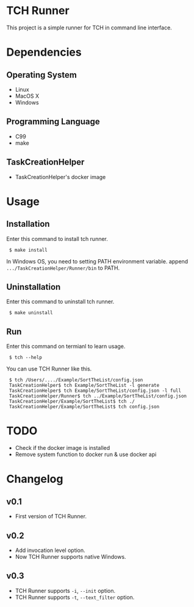 # TCH Runner

This project is a simple runner for TCH in command line interface.

# Dependencies

## Operating System

* Linux
* MacOS X
* Windows

## Programming Language

* C99
* make

## TaskCreationHelper

* TaskCreationHelper's docker image

# Usage

## Installation

Enter this command to install tch runner.

~~~shell
 $ make install
~~~

In Windows OS, you need to setting PATH environment variable. append `.../TaskCreationHelper/Runner/bin` to PATH.

## Uninstallation

Enter this command to uninstall tch runner.

~~~shell
 $ make uninstall
~~~

## Run

Enter this command on termianl to learn usage.

~~~shell
 $ tch --help
~~~

You can use TCH Runner like this.

~~~shell
 $ tch /Users/..../Example/SortTheList/config.json
 TaskCreationHelper$ tch Example/SortTheList -l generate
 TaskCreationHelper$ tch Example/SortTheList/config.json -l full
 TaskCreationHelper/Runner$ tch ../Example/SortTheList/config.json
 TaskCreationHelper/Example/SortTheList$ tch ./ 
 TaskCreationHelper/Example/SortTheList$ tch config.json
~~~

# TODO

* Check if the docker image is installed
* Remove system function to docker run & use docker api

# Changelog

## v0.1

* First version of TCH Runner.

## v0.2

* Add invocation level option.
* Now TCH Runner supports native Windows.

## v0.3

* TCH Runner supports `-i`, `--init` option.
* TCH Runner supports `-t`, `--text_filter` option.